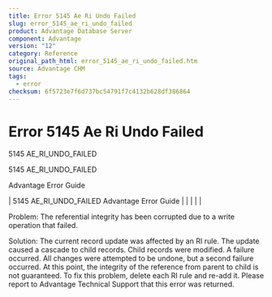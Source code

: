 ```yaml
---
title: Error 5145 Ae Ri Undo Failed
slug: error_5145_ae_ri_undo_failed
product: Advantage Database Server
component: Advantage
version: "12"
category: Reference
original_path_html: error_5145_ae_ri_undo_failed.htm
source: Advantage CHM
tags:
  - error
checksum: 6f5723e7f6d737bc54791f7c4132b628df386864
---
```


# Error 5145 Ae Ri Undo Failed

5145 AE\_RI\_UNDO\_FAILED

5145 AE\_RI\_UNDO\_FAILED

Advantage Error Guide

| 5145 AE\_RI\_UNDO\_FAILED  Advantage Error Guide |  |  |  |  |

Problem: The referential integrity has been corrupted due to a write operation that failed.

Solution: The current record update was affected by an RI rule. The update caused a cascade to child records. Child records were modified. A failure occurred. All changes were attempted to be undone, but a second failure occurred. At this point, the integrity of the reference from parent to child is not guaranteed. To fix this problem, delete each RI rule and re-add it. Please report to Advantage Technical Support that this error was returned.
